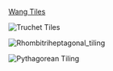 [Wang Tiles](https://en.wikipedia.org/wiki/Wang_tile)

![Truchet Tiles](https://en.wikipedia.org/wiki/File:Truchet_base_tiling.svg)

![Rhombitriheptagonal_tiling](https://en.wikipedia.org/wiki/Rhombitriheptagonal_tiling)

![Pythagorean Tiling](https://en.wikipedia.org/wiki/Pythagorean_tiling#/media/File:Academ_Periodic_tiling_by_squares_of_two_different_sizes.svg)

